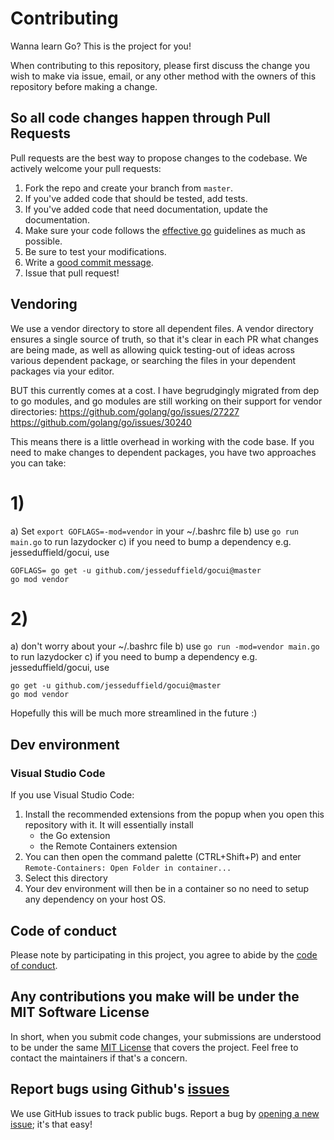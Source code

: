 # Contributing

Wanna learn Go? This is the project for you!

When contributing to this repository, please first discuss the change you wish
to make via issue, email, or any other method with the owners of this repository
before making a change.

## So all code changes happen through Pull Requests

Pull requests are the best way to propose changes to the codebase. We actively
welcome your pull requests:

1. Fork the repo and create your branch from `master`.
2. If you've added code that should be tested, add tests.
3. If you've added code that need documentation, update the documentation.
4. Make sure your code follows the [effective go](https://golang.org/doc/effective_go.html) guidelines as much as possible.
5. Be sure to test your modifications.
6. Write a [good commit message](http://tbaggery.com/2008/04/19/a-note-about-git-commit-messages.html).
7. Issue that pull request!

## Vendoring

We use a vendor directory to store all dependent files. A vendor directory ensures a single source of truth, so that it's clear in each PR what changes are being made, as well as allowing quick testing-out of ideas across various dependent package, or searching the files in your dependent packages via your editor.

BUT this currently comes at a cost. I have begrudgingly migrated from dep to go modules, and go modules are still working on their support for vendor directories:
https://github.com/golang/go/issues/27227
https://github.com/golang/go/issues/30240

This means there is a little overhead in working with the code base. If you need to make changes to dependent packages, you have two approaches you can take:

# 1)

a) Set `export GOFLAGS=-mod=vendor` in your ~/.bashrc file
b) use `go run main.go` to run lazydocker
c) if you need to bump a dependency e.g. jesseduffield/gocui, use

```
GOFLAGS= go get -u github.com/jesseduffield/gocui@master
go mod vendor
```

# 2)

a) don't worry about your ~/.bashrc file
b) use `go run -mod=vendor main.go` to run lazydocker
c) if you need to bump a dependency e.g. jesseduffield/gocui, use

```
go get -u github.com/jesseduffield/gocui@master
go mod vendor
```

Hopefully this will be much more streamlined in the future :)

## Dev environment

### Visual Studio Code

If you use Visual Studio Code:
1. Install the recommended extensions from the popup when you open this repository with it. It will essentially install
    - the Go extension
    - the Remote Containers extension
1. You can then open the command palette (CTRL+Shift+P) and enter `Remote-Containers: Open Folder in container...`
1. Select this directory
1. Your dev environment will then be in a container so no need to setup any dependency on your host OS.

## Code of conduct

Please note by participating in this project, you agree to abide by the [code of conduct].

[code of conduct]: https://github.com/jesseduffield/lazydocker/blob/master/CODE-OF-CONDUCT.md

## Any contributions you make will be under the MIT Software License

In short, when you submit code changes, your submissions are understood to be
under the same [MIT License](http://choosealicense.com/licenses/mit/) that
covers the project. Feel free to contact the maintainers if that's a concern.

## Report bugs using Github's [issues](https://github.com/jesseduffield/lazydocker/issues)

We use GitHub issues to track public bugs. Report a bug by [opening a new
issue](https://github.com/jesseduffield/lazydocker/issues/new); it's that easy!
